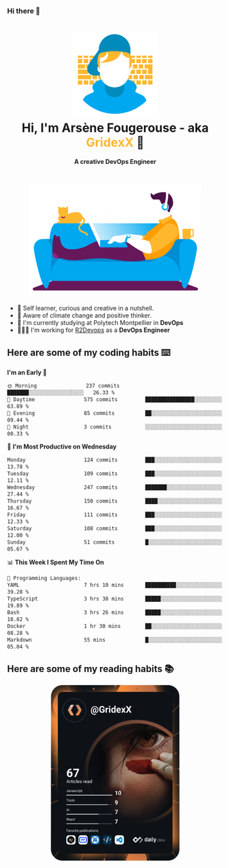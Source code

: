 ### Hi there 👋

<!--
**GridexX/gridexx** is a ✨ _special_ ✨ repository because its `README.md` (this file) appears on your GitHub profile.

Here are some ideas to get you started:

- 🔭 I’m currently working on ...
- 🌱 I’m currently learning ...
- 👯 I’m looking to collaborate on ...
- 🤔 I’m looking for help with ...
- 💬 Ask me about ...
- 📫 How to reach me: ...
- 😄 Pronouns: ...
- ⚡ Fun fact: ...
-->


<!-- Header -->
<h1 align="center">
  <img src="./images/user_profile.png" width="200">
  <br>
  Hi, I'm Arsène Fougerouse - aka <span style="color:#ffb72e">GridexX</span> 👋
</h1>


<p align="center">
  <b>A creative DevOps Engineer </b>
</p>
<br/>
<p align="center">
  <img src="./images/man_couch.png" width="400">
</p>

- 🎨 Self learner, curious and creative in a nutshell. 
- 🌱 Aware of climate change and positive thinker.
- 📕 I'm currently studying at Polytech Montpellier in **DevOps**
- 👨🏻‍💻 I'm working for [R2Devops](https://r2devops.io) as a **DevOps Engineer**


## Here are some of my coding habits ⌨️

<!-- Add a section about tech and Ops stack
  Like this one : https://github.com/Xanthus58#-tech-stack
-->
<!--START_SECTION:waka-->
**I'm an Early 🐤** 

```text
🌞 Morning                237 commits         ███████░░░░░░░░░░░░░░░░░░   26.33 % 
🌆 Daytime                575 commits         ████████████████░░░░░░░░░   63.89 % 
🌃 Evening                85 commits          ██░░░░░░░░░░░░░░░░░░░░░░░   09.44 % 
🌙 Night                  3 commits           ░░░░░░░░░░░░░░░░░░░░░░░░░   00.33 % 
```
📅 **I'm Most Productive on Wednesday** 

```text
Monday                   124 commits         ███░░░░░░░░░░░░░░░░░░░░░░   13.78 % 
Tuesday                  109 commits         ███░░░░░░░░░░░░░░░░░░░░░░   12.11 % 
Wednesday                247 commits         ███████░░░░░░░░░░░░░░░░░░   27.44 % 
Thursday                 150 commits         ████░░░░░░░░░░░░░░░░░░░░░   16.67 % 
Friday                   111 commits         ███░░░░░░░░░░░░░░░░░░░░░░   12.33 % 
Saturday                 108 commits         ███░░░░░░░░░░░░░░░░░░░░░░   12.00 % 
Sunday                   51 commits          █░░░░░░░░░░░░░░░░░░░░░░░░   05.67 % 
```


📊 **This Week I Spent My Time On** 

```text
💬 Programming Languages: 
YAML                     7 hrs 10 mins       ██████████░░░░░░░░░░░░░░░   39.28 % 
TypeScript               3 hrs 38 mins       █████░░░░░░░░░░░░░░░░░░░░   19.89 % 
Bash                     3 hrs 26 mins       █████░░░░░░░░░░░░░░░░░░░░   18.82 % 
Docker                   1 hr 30 mins        ██░░░░░░░░░░░░░░░░░░░░░░░   08.28 % 
Markdown                 55 mins             █░░░░░░░░░░░░░░░░░░░░░░░░   05.04 % 
```


<!--END_SECTION:waka-->

## Here are some of my reading habits 📚
<div  align="center">
  <img src="./images/devcard.svg" width="300">
</div>
